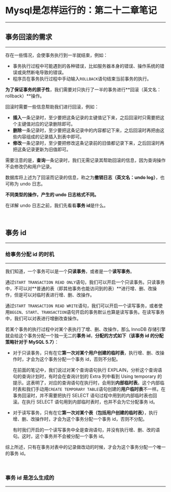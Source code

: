 # Mysql是怎样运行的：第二十二章笔记

---

## 事务回滚的需求

---

存在一些情况，会使事务执行到一半就结束，例如：

* 事务执行过程中可能遇到的各种错误，比如服务器本身的错误、操作系统的错误或突然断电导致的错误。
* 程序员在事务执行过程中手动输入`ROLLBACK`语句结束当前事务的执行。

**为了保证事务的原子性**，我们需要对只执行了一半的事务进行**回滚（英文名：rollback）**操作。

回滚时需要一些信息帮助我们进行回滚，例如：

* **插入**一条记录时，至少要把这条记录的主键值记下来，之后回滚时只需要把这个主键值对应的记录删除即可。
* **删除**一条记录时，至少要把这条记录中的内容都记下来，之后回滚时再把由这些内容组成的记录插入到表中即可。
* **修改**一条记录时，至少要把修改这条记录前的旧值都记录下来，之后回滚时再把这条记录更新为旧值即可。

需要注意的是，**查询**一条记录时，我们无需记录其帮助回滚的信息，因为查询操作不会修改仍和用户记录。

数据库将上述为了回滚而记录的信息，称之为**撤销日志（英文名：undo log）**，也可称为 undo 日志。

**不同类型的操作，产生的 undo 日志格式不同。**

在详解 undo 日志之前，我们先看看**事务 id**是什么。

<br />

## 事务 id

---

### 给事务分配 id 的时机

---

我们知道，一个事务可以是一个**只读事务**，或者是一个**读写事务**。

通过`START TRANSACTION READ ONLY`语句，我们可以开启一个只读事务。只读事务中，不可以对**普通的表（即其他事务也能访问到的表）**进行增、删、改操作，但是可以对临时表进行增、删、改操作。

通过`START TRANSACTION READ WRITE`语句，我们可以开启一个读写事务，或者使用`BEGIN`、`START`、`TRANSACTION`语句开启的事务默认也算是读写事务。在读写事务中，我们可以对表进行增删改查操作。

若某个事务的执行过程中对某个表执行了增、删、改操作，那么 InnoDB 存储引擎就会给这个事务分配一个独一无二的**事务 id**，**分配的方式如下（该事务 id 的分配策略针对于 MySQL 5.7）**：

* 对于只读事务，只有在它**第一次对某个用户创建的临时表**，执行增、删、改操作时，才会为这个事务分配一个事务 id，否则不分配。

  在前面的笔记中，我们说过对某个查询语句执行 EXPLAIN，分析这个查询语句的查询计划时，有时会在查询计划的 Extra 列中看到 Using temporary 的提示。这表明了，对应的查询语句在执行时，会用到**内部临时表**。这个内部临时表和我们手动用`CREATE TEMPORARY TABLE`语句创建的**用户临时表**不一样。在事务回滚时，并不需要把执行 SELECT 语句过程中用到的内部临时表也回滚。在执行 SELECT 语句用到内部临时表时，也并不会为它分配事务 id。

* 对于读写事务，只有在它**第一次对某个表（包括用户创建的临时表）**，执行增、删、改操作时，才会为这个事务分配一个事务 id，否则不分配。

  有时我们开启的一个读写事务中全是查询语句，并没有执行增、删、改的语句。这时，这个事务并不会被分配一个事务 id。

综上所述，只有在事务对表中的记录做改动的时候，才会为这个事务分配一个唯一的事务 id。

<br />

### 事务 id 是怎么生成的

---



